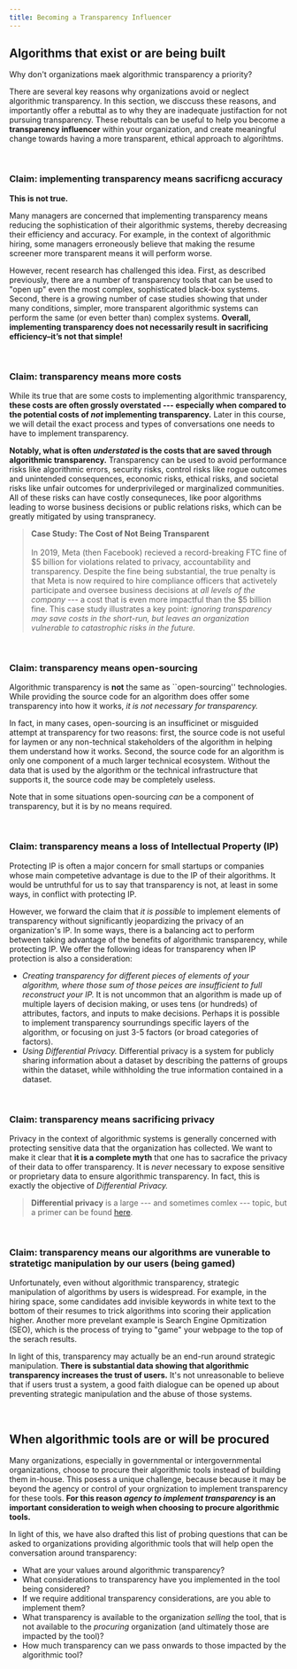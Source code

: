 ```yaml
---
title: Becoming a Transparency Influencer
---
```


## Algorithms that exist or are being built

Why don't organizations maek algorithmic transparency a priority?

There are several key reasons why organizations avoid or neglect algorithmic transparency. In this section, we disccuss these reasons, and importantly offer a rebuttal as to why they are inadequate justifaction for not pursuing transparency. These rebuttals can be useful to help you become a **transparency influencer** within your organization, and create meaningful change towards having a more transparent, ethical approach to algorihtms.

<br>

### Claim: implementing transparency means sacrificng accuracy

**This is not true.**

Many managers are concerned that implementing transparency means reducing the sophistication of their algorithmic systems, thereby decreasing their efficiency and accuracy. For example, in the context of algorithmic hiring, some managers erroneously believe that making the resume screener more transparent means it will perform worse.

However, recent research has challenged this idea. First, as described previously, there are a number of transparency tools that can be used to "open up" even the most complex, sophisticated black-box systems. Second, there is a growing number of case studies showing that under many conditions, simpler, more transparent algorithmic systems can perform the same (or even better than) complex systems. **Overall, implementing transparency does not necessarily result in sacrificing efficiency–it’s not that simple!**

<br>

### Claim: transparency means more costs

While its true that are some costs to implementing algorithmic transparency, **these costs are often grossly overstated --- especially when compared to the potential costs of _not_ implementing transparency.** Later in this course, we will detail the exact process and types of conversations one needs to have to implement transparency.

**Notably, what is often _understated_ is the costs that are saved through algorithmic transparency.** Transparency can be used to avoid performance risks like algorithmic errors, security risks, control risks like rogue outcomes and unintended consequences, economic risks, ethical risks, and societal risks like unfair outcomes for underprivileged or marginalized communities. All of these risks can have costly consequneces, like poor algorithms leading to worse business decisions or public relations risks, which can be greatly mitigated by using transpranecy.

> **Case Study: The Cost of Not Being Transparent** <br><br> In 2019, Meta (then Facebook) recieved a record-breaking FTC fine of $5 billion for violations related to privacy, accountability and transparency. Despite the fine being substantial, the true penalty is that Meta is now required to hire compliance officers that activetely participate and oversee business decisions at _all levels of the company_ --- a cost that is even more impactful than the $5 billion fine. This case study illustrates a key point: *ignoring transparency may save costs in the short-run, but leaves an organization vulnerable to catastrophic risks in the future.*

<br>

### Claim: transparency means open-sourcing

Algorithmic transparency is **not** the same as ``open-sourcing'' technologies. While providing the source code for an algorithm does offer some transparency into how it works, *it is not necessary for transparency.*

In fact, in many cases, open-sourcing is an insufficinet or misguided attempt at transparency for two reasons: first, the source code is not useful for laymen or any non-technical stakeholders of the algorithm in helping them understand how it works. Second, the source code for an algorithm is only one component of a much larger technical ecosystem. Without the data that is used by the algorithm or the technical infrastructure that supports it, the source code may be completely useless.

Note that in some situations open-sourcing _can_ be a component of transparency, but it is by no means required.

<br>

### Claim: transparency means a loss of Intellectual Property (IP)

Protecting IP is often a major concern for small startups or companies whose main competetive advantage is due to the IP of their algorithms. It would be untruthful for us to say that transparency is not, at least in some ways, in conflict with protecting IP.

However, we forward the claim that _it is possible_ to implement elements of transparency without significantly jeopardizing the privacy of an organization's IP. In some ways, there is a balancing act to perform between taking advantage of the benefits of algorithmic transparency, while protecting IP. We offer the following ideas for transparency when IP protection is also a consideration:

- *Creating transparency for different pieces of elements of your algorithm, where those sum of those peices are insufficient to full reconstruct your IP.* It is not uncommon that an algorithm is made up of multiple layers of decision making, or uses tens (or hundreds) of attributes, factors, and inputs to make decisions. Perhaps it is possible to implement transparency sourrundings specific layers of the algorithm, or focusing on just 3-5 factors (or broad categories of factors).
- *Using Differential Privacy.* Differential privacy is a system for publicly sharing information about a dataset by describing the patterns of groups within the dataset, while withholding the true information contained in a dataset.

<br>

### Claim: transparency means sacrificing privacy

Privacy in the context of algorithmic systems is generally concerned with protecting sensitive data that the organization has collected. We want to make it clear that **it is a complete myth** that one has to sacrafice the privacy of their data to offer transparency. It is _never_ necessary to expose sensitive or proprietary data to ensure algorithmic transparency. In fact, this is exactly the objective of *Differential Privacy.*

> **Differential privacy** is a large --- and sometimes comlex --- topic, but a primer can be found [here](https://privacytools.seas.harvard.edu/differential-privacy).

<br>

### Claim: transparency means our algorithms are vunerable to stratetigc manipulation by our users (being gamed)

Unfortunately, even without algorithmic transparency, strategic manipulation of algorithms by users is widespread. For example, in the hiring space, some candidates add invisible keywords in white text to the bottom of their resumes to trick algorithms into scoring their application higher. Another more prevelant example is Search Engine Opmitization (SEO), which is the process of trying to "game" your webpage to the top of the serach results.

In light of this, transparency may actually be an end-run around strategic manipulation. **There is substantial data showing that algorithmic transparency increases the trust of users.** It's not unreasonable to believe that if users trust a system, a good faith dialogue can be opened up about preventing strategic manipulation and the abuse of those systems.

<br>

## When algorithmic tools are or will be procured

Many organizations, especially in governmental or intergovernmental organizations, choose to procure their algorithmic tools instead of building them in-house. This posess a unique challenge, because because it may be beyond the agency or control of your orgnization to implement transparency for these tools. **For this reason _agency to implement transparency_ is an important consideration to weigh when choosing to procure algorithmic tools.**

In light of this, we have also drafted this list of probing questions that can be asked to organizations providing algorithmic tools that will help open the conversation around transparency:

- What are your values around algorithmic transparency?
- What considerations to transparency have you implemented in the tool being considered?
- If we require additional transparency considerations, are you able to implement them?
- What transparency is available to the organization _selling_ the tool, that is not available to the _procuring_ organization (and ultimately those are impacted by the tool)?
- How much transparency can we pass onwards to those impacted by the algorithmic tool?